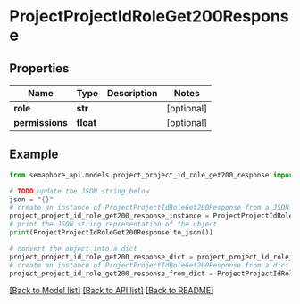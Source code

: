 # ProjectProjectIdRoleGet200Response


## Properties

Name | Type | Description | Notes
------------ | ------------- | ------------- | -------------
**role** | **str** |  | [optional] 
**permissions** | **float** |  | [optional] 

## Example

```python
from semaphore_api.models.project_project_id_role_get200_response import ProjectProjectIdRoleGet200Response

# TODO update the JSON string below
json = "{}"
# create an instance of ProjectProjectIdRoleGet200Response from a JSON string
project_project_id_role_get200_response_instance = ProjectProjectIdRoleGet200Response.from_json(json)
# print the JSON string representation of the object
print(ProjectProjectIdRoleGet200Response.to_json())

# convert the object into a dict
project_project_id_role_get200_response_dict = project_project_id_role_get200_response_instance.to_dict()
# create an instance of ProjectProjectIdRoleGet200Response from a dict
project_project_id_role_get200_response_from_dict = ProjectProjectIdRoleGet200Response.from_dict(project_project_id_role_get200_response_dict)
```
[[Back to Model list]](../README.md#documentation-for-models) [[Back to API list]](../README.md#documentation-for-api-endpoints) [[Back to README]](../README.md)


